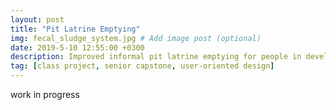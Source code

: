 ```yaml
---
layout: post
title: "Pit Latrine Emptying"
img: fecal_sludge_system.jpg # Add image post (optional)
date: 2019-5-10 12:55:00 +0300
description: Improved informal pit latrine emptying for people in developing countries with user-oriented design for senior capstone; working on a team of five, sponsored by the Gates Foundation.
tag: [class project, senior capstone, user-oriented design]
---
```


work in progress

